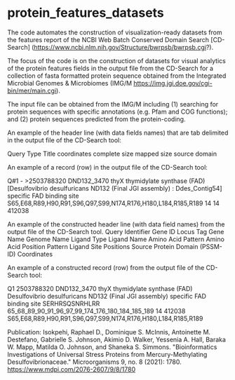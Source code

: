 # protein_features_datasets
The code automates the construction of visualization-ready datasets from the features report of the NCBI Web Batch Conserved Domain Search [CD-Search] (https://www.ncbi.nlm.nih.gov/Structure/bwrpsb/bwrpsb.cgi?).

The focus of the code is on the construction of datasets for visual analytics of the protein features fields in the output file from the CD-Search for a collection of fasta formatted protein sequence obtained from the Integrated Microbial Genomes & Microbiomes (IMG/M https://img.jgi.doe.gov/cgi-bin/mer/main.cgi).

The input file can be obtained from the IMG/M including (1) searching for protein sequences with specific annotations (e.g. Pfam and COG functions); and (2) protein sequences predicted from the protein-coding. 


An example of the header line (with data fields names) that are tab delimited in the output file of the CD-Search tool: 

Query	Type	Title	coordinates	complete size	mapped size	source domain

An example of a record (row) in the output file of the CD-Search tool: 

Q#1 - >2503788320 DND132_3470 thyX thymidylate synthase (FAD) [Desulfovibrio desulfuricans ND132 (Final JGI assembly) : Ddes_Contig54]	specific	FAD binding site	S65,E68,R89,H90,R91,S96,Q97,S99,N174,R176,H180,L184,R185,R189	14	14	412038

An example of the constructed header line (with data field names) from the output file of the CD-Search tool. 
Query Identifier        Gene ID Locus Tag       Gene Name       Genome Name     Ligand Type     Ligand Name     Amino Acid Pattern      Amino Acid Position Pattern     Ligand Site Positions   Source Protein Domain (PSSM-ID) Coordinates

An example of a constructed record (row) from the output file of the CD-Search tool: 

Q1      2503788320      DND132_3470     thyX thymidylate synthase (FAD)         Desulfovibrio desulfuricans ND132 (Final JGI assembly)  specific        FAD binding site        SERHRSQSNRHLRR  65_68_89_90_91_96_97_99_174_176_180_184_185_189 14      412038  S65,E68,R89,H90,R91,S96,Q97,S99,N174,R176,H180,L184,R185,R189


Publication:
Isokpehi, Raphael D., Dominique S. McInnis, Antoinette M. Destefano, Gabrielle S. Johnson, Akimio D. Walker, Yessenia A. Hall, Baraka W. Mapp, Matilda O. Johnson, and Shaneka S. Simmons. "Bioinformatics Investigations of Universal Stress Proteins from Mercury-Methylating Desulfovibrionaceae." Microorganisms 9, no. 8 (2021): 1780. https://www.mdpi.com/2076-2607/9/8/1780 
